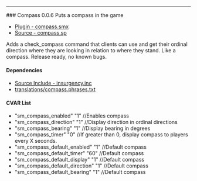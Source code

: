 ---
<a name='compass'>### Compass 0.0.6</a>
Puts a compass in the game

 * [Plugin - compass.smx](plugins/compass.smx?raw=true)
 * [Source - compass.sp](https://raw.githubusercontent.com/jaredballou/insurgency-sourcemod/master/scripting/compass.sp)

Adds a check_compass command that clients can use and get their ordinal direction where they are looking in relation to where they stand. Like a compass. Release ready, no known bugs.

#### Dependencies
 * [Source Include - insurgency.inc](https://raw.githubusercontent.com/jaredballou/insurgency-sourcemod/master/scripting/include/insurgency.inc)
 * [translations/compass.phrases.txt](https://raw.githubusercontent.com/jaredballou/insurgency-sourcemod/master/translations/compass.phrases.txt)

#### CVAR List
 * "sm_compass_enabled" "1" //Enables compass
 * "sm_compass_direction" "1" //Display direction in ordinal directions
 * "sm_compass_bearing" "1" //Display bearing in degrees
 * "sm_compass_timer" "0" //If greater than 0, display compass to players every X seconds.
 * "sm_compass_default_enabled" "1" //Default compass
 * "sm_compass_default_timer" "60" //Default compass
 * "sm_compass_default_display" "1" //Default compass
 * "sm_compass_default_direction" "1" //Default compass
 * "sm_compass_default_bearing" "1" //Default compass

